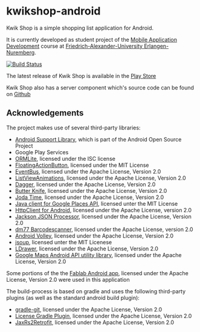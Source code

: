 kwikshop-android
================
Kwik Shop is a simple shopping list application for Android.

It is currently developed as student project of the
[Mobile Application Development](http://mad.cs.fau.de/) course at
[Friedrich-Alexander-University Erlangen-Nuremberg](http://fau.eu).


[![Build Status](https://travis-ci.org/FAU-Inf2/kwikshop-android.svg?branch=master)](https://magnum.travis-ci.com/FAU-Inf2/kwikshop-android)

The latest release of Kwik Shop is available in the [Play Store](https://play.google.com/store/apps/details?id=de.fau.cs.mad.kwikshop.android)

Kwik Shop also has a server component which's source code can be found on [Github](https://github.com/FAU-Inf2/kwikshop-server)  

Acknowledgements
----------------
The project makes use of several third-party libraries:

- [Android Support Library](http://developer.android.com/tools/support-library/index.html),
  which is part of the Android Open Source Project
- Google Play Services
- [ORMLite](http://ormlite.com/), licensed under the ISC license
- [FloatingActionButton](https://github.com/makovkastar/FloatingActionButton),
  licensed under the MIT License
- [EventBus](https://github.com/greenrobot/EventBus), licensed under the
  Apache License, Version 2.0
- [ListViewAnimations](https://github.com/nhaarman/ListViewAnimations), licensed
  under the Apache License, Version 2.0
- [Dagger](http://square.github.io/dagger/), licensed under the Apache License,
  Version 2.0
- [Butter Knife](http://jakewharton.github.io/butterknife/), licensed under the
  Apache License, Version 2.0
- [Joda Time](http://www.joda.org/joda-time/), licensed under the Apache
  License, Version 2.0
- [Java client for Google Places API](https://github.com/windy1/google-places-api-java), 
  licensed unter the MIT License
- [HttpClient for Android](https://hc.apache.org/), licensed under the Apache License, version 2.0 
- [Jackson JSON Processor](http://wiki.fasterxml.com/JacksonHome), licensed under the Apache
  License, Version 2.0    
- [dm77 Barcodescanner](https://github.com/dm77/barcodescanner), licensed under the Apache License, version 2.0
- [Android Volley](https://github.com/mcxiaoke/android-volley), licensed under the Apache License, Version 2.0 
- [jsoup](http://jsoup.org/), licensed unter the MIT Licenese
- [LDrawer](https://github.com/keklikhasan/LDrawer), licensed under the Apache License, Version 2.0
- [Google Maps Android API utility library](http://googlemaps.github.io/android-maps-utils), licensed under the Apache License, Version 2.0
        
Some portions of the the [Fablab Android app](https://github.com/FAU-Inf2/fablab-android), licensed under the Apache License, Version 2.0 were used in this application 

The build-process is based on gradle and uses the following third-party
plugins (as well as the standard android build plugin):

- [gradle-git](https://github.com/ajoberstar/gradle-git),
  licensed under the Apache License, Version 2.0
- [License Gradle Plugin](https://github.com/hierynomus/license-gradle-plugin),
  licensed under the Apache License, Version 2.0
- [JaxRs2Retrofit](https://github.com/Maddoc42/JaxRs2Retrofit), licensed under the Apache License, Version 2.0

